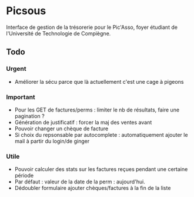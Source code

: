 # Picsous

Interface de gestion de la trésorerie pour le Pic'Asso, foyer étudiant de l'Université de Technologie de Compiègne.

## Todo

### Urgent

* Améliorer la sécu parce que là actuellement c'est une cage à pigeons

### Important

* Pour les GET de factures/perms : limiter le nb de résultats, faire une pagination ?
* Génération de justificatif : forcer la maj des ventes avant
* Pouvoir changer un chèque de facture
* Si choix du repsonsable par autocomplete : automatiquement ajouter le mail à partir du login/de ginger

### Utile

* Pouvoir calculer des stats sur les factures reçues pendant une certaine période
* Par défaut : valeur de la date de la perm : aujourd'hui.
* Dédoubler formulaire ajouter chèques/factures à la fin de la liste
